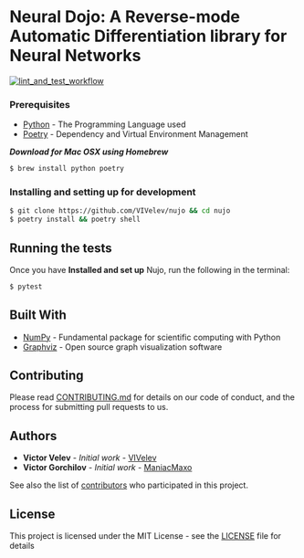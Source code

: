 # Neural Dojo: A Reverse-mode Automatic Differentiation library for Neural Networks

[![lint_and_test_workflow](https://github.com/VIVelev/nujo/workflows/Lint%20and%20Test/badge.svg)](https://github.com/VIVelev/nujo/actions?query=workflow%3A%22Lint+and+Test%22)

### Prerequisites

-   [Python](https://www.python.org/) - The Programming Language used
-   [Poetry](https://python-poetry.org/) - Dependency and Virtual Environment Management

***Download for Mac OSX using Homebrew***

```bash
$ brew install python poetry
```

### Installing and setting up for development

```bash
$ git clone https://github.com/VIVelev/nujo && cd nujo
$ poetry install && poetry shell
```

## Running the tests

Once you have **Installed and set up** Nujo, run the following in the terminal:

```bash
$ pytest
```

## Built With

-   [NumPy](http://www.numpy.org/) - Fundamental package for scientific computing with Python
-   [Graphviz](https://www.graphviz.org/) - Open source graph visualization software

## Contributing

Please read [CONTRIBUTING.md](https://github.com/VIVelev/nujo/CONTRIBUTING.md) for details on our code of conduct, and the process for submitting pull requests to us.

## Authors

-   **Victor Velev** - _Initial work_ - [VIVelev](https://github.com/VIVelev)
-   **Victor Gorchilov** - _Initial work_ - [ManiacMaxo](https://github.com/ManiacMaxo)

See also the list of [contributors](https://github.com/VIVelev/nujo/contributors) who participated in this project.

## License

This project is licensed under the MIT License - see the [LICENSE](LICENSE) file for details
